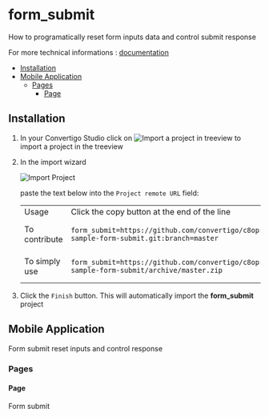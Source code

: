 


# form_submit

How to programatically reset form inputs data and control submit response


For more technical informations : [documentation](./project.md)

- [Installation](#installation)
- [Mobile Application](#mobile-application)
    - [Pages](#pages)
        - [Page](#page)


## Installation

1. In your Convertigo Studio click on ![](https://github.com/convertigo/convertigo/blob/develop/eclipse-plugin-studio/icons/studio/project_import.gif?raw=true "Import a project in treeview") to import a project in the treeview
2. In the import wizard

   ![](https://github.com/convertigo/convertigo/blob/develop/eclipse-plugin-studio/tomcat/webapps/convertigo/templates/ftl/project_import_wzd.png?raw=true "Import Project")
   
   paste the text below into the `Project remote URL` field:
   <table>
     <tr><td>Usage</td><td>Click the copy button at the end of the line</td></tr>
     <tr><td>To contribute</td><td>

     ```
     form_submit=https://github.com/convertigo/c8oprj-sample-form-submit.git:branch=master
     ```
     </td></tr>
     <tr><td>To simply use</td><td>

     ```
     form_submit=https://github.com/convertigo/c8oprj-sample-form-submit/archive/master.zip
     ```
     </td></tr>
    </table>
3. Click the `Finish` button. This will automatically import the __form_submit__ project


## Mobile Application

Form submit reset inputs and control response

### Pages

#### Page

Form submit



